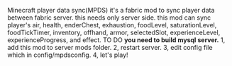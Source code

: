 Minecraft player data sync(MPDS)
it's a fabric mod to sync player data between fabric server. this needs only server side. this mod can sync player's air, health, enderChest, exhaustion, foodLevel, saturationLevel, foodTickTimer, inventory, offhand, armor, selectedSlot, experienceLevel, experienceProgress, and effect. 
TO DO
**you need to build mysql server.**
1, add this mod to server mods folder.
2, restart server.
3, edit config file which in config/mpdsconfig.
4, let's play!

